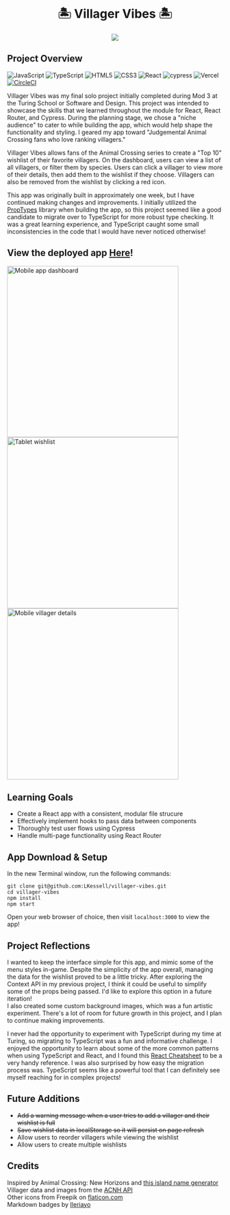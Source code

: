 <h1 align="center">🏝 Villager Vibes 🏝</h1>

<p align="center"><img src="https://user-images.githubusercontent.com/77205456/206552261-b4798650-97ff-408d-8c8b-4c0934bc8486.gif"></p>

## Project Overview

![JavaScript](https://img.shields.io/badge/javascript-%23323330.svg?style=for-the-badge&logo=javascript&logoColor=%23F7DF1E)
![TypeScript](https://img.shields.io/badge/typescript-%23007ACC.svg?style=for-the-badge&logo=typescript&logoColor=white)
![HTML5](https://img.shields.io/badge/html5-%23E34F26.svg?style=for-the-badge&logo=html5&logoColor=white)
![CSS3](https://img.shields.io/badge/css3-%231572B6.svg?style=for-the-badge&logo=css3&logoColor=white)
![React](https://img.shields.io/badge/react-%2320232a.svg?style=for-the-badge&logo=react&logoColor=%2361DAFB)
![cypress](https://img.shields.io/badge/-cypress-%23E5E5E5?style=for-the-badge&logo=cypress&logoColor=058a5e)
![Vercel](https://img.shields.io/badge/vercel-%23000000.svg?style=for-the-badge&logo=vercel&logoColor=white)
[![CircleCI](https://dl.circleci.com/status-badge/img/gh/LKessell/villager-vibes/tree/main.svg?style=svg)](https://dl.circleci.com/status-badge/redirect/gh/LKessell/villager-vibes/tree/main)

Villager Vibes was my final solo project initially completed during Mod 3 at the Turing School or Software and Design. This project was intended to showcase the skills that we learned throughout the module for React, React Router, and Cypress. During the planning stage, we chose a "niche audience" to cater to while building the app, which would help shape the functionality and styling. I geared my app toward "Judgemental Animal Crossing fans who love ranking villagers."

Villager Vibes allows fans of the Animal Crossing series to create a "Top 10" wishlist of their favorite villagers. On the dashboard, users can view a list of all villagers, or filter them by species. Users can click a villager to view more of their details, then add them to the wishlist if they choose. Villagers can also be removed from the wishlist by clicking a red icon.

This app was originally built in approximately one week, but I have continued making changes and improvements. I initially utilized the [PropTypes](https://www.npmjs.com/package/prop-types) library when building the app, so this project seemed like a good candidate to migrate over to TypeScript for more robust type checking. It was a great learning experience, and TypeScript caught some small inconsistencies in the code that I would have never noticed otherwise!

## View the deployed app [Here](https://villager-vibes.vercel.app/)!

<p>
  <img height="400" alt="Mobile app dashboard" src="https://user-images.githubusercontent.com/77205456/204909167-4a28c29a-bb98-4835-ac22-ed376b5e955e.png">
  <img height="400" alt="Tablet wishlist" src="https://user-images.githubusercontent.com/77205456/206552376-affc4e23-5ced-4b5f-8779-e362197d2a9e.png">
  <img height="400" alt="Mobile villager details" src="https://user-images.githubusercontent.com/77205456/206552481-33e5f41a-1cd3-4ab7-8909-0955dab11828.png">
</p>

## Learning Goals

- Create a React app with a consistent, modular file strucure
- Effectively implement hooks to pass data between components
- Thoroughly test user flows using Cypress
- Handle multi-page functionality using React Router

## App Download & Setup

In the new Terminal window, run the following commands:

`git clone git@github.com:LKessell/villager-vibes.git`  
`cd villager-vibes`  
`npm install`  
`npm start`

Open your web browser of choice, then visit `localhost:3000` to view the app!

## Project Reflections

I wanted to keep the interface simple for this app, and mimic some of the menu styles in-game. Despite the simplicity of the app overall, managing the data for the wishlist proved to be a little tricky. After exploring the Context API in my previous project, I think it could be useful to simplify some of the props being passed. I'd like to explore this option in a future iteration!  
I also created some custom background images, which was a fun artistic experiment. There's a lot of room for future growth in this project, and I plan to continue making improvements.

I never had the opportunity to experiment with TypeScript during my time at Turing, so migrating to TypeScript was a fun and informative challenge. I enjoyed the opportunity to learn about some of the more common patterns when using TypeScript and React, and I found this [React Cheatsheet](https://react-typescript-cheatsheet.netlify.app/) to be a very handy reference. I was also surprised by how easy the migration process was. TypeScript seems like a powerful tool that I can definitely see myself reaching for in complex projects!

## Future Additions

- ~~Add a warning message when a user tries to add a villager and their wishlist is full~~
- ~~Save wishlist data in localStorage so it will persist on page refresh~~
- Allow users to reorder villagers while viewing the wishlist
- Allow users to create multiple wishlists

## Credits

Inspired by Animal Crossing: New Horizons and [this island name generator](https://twitter.com/gravesounds/status/1237841989720141828)  
Villager data and images from the [ACNH API](https://acnhapi.com/)  
Other icons from Freepik on [flaticon.com](https://www.flaticon.com/)  
Markdown badges by [Ileriayo](https://github.com/Ileriayo/markdown-badges)
